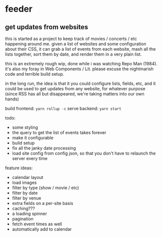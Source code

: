 # feeder

## get updates from websites

this is started as a project to keep track of movies / concerts / etc happening around me.
given a list of websites and some configuration about their CSS, it can grab a list of events from each website, mash all the lists together, sort them by date, and render them in a very plain list.

this is an extremely rough wip, done while i was watching Repo Man (1984). it's also my foray in Web Components / Lit. please excuse the nightmarish code and terrible build setup.

in the long run, the idea is that it you could configure lists, fields, etc, and it could be used to get updates from any website, for whatever purpose (since RSS has all but disappeared, we're taking matters into our own hands)

build frontend: `yarn rollup -c`
serve backend: `yarn start`

todo:

-   some styling
-   the query to get the list of events takes forever
-   make it configurable
-   build setup
-   fix all the janky date processing
-   load site config from config json, so that you don't have to relaunch the server every time

feature ideas:

-   calendar layout
-   load images
-   filter by type (show / movie / etc)
-   filter by date
-   filter by venue
-   extra fields on a per-site basis
-   caching???
-   a loading spinner
-   pagination
-   fetch event times as well
-   automatically add to calendar

